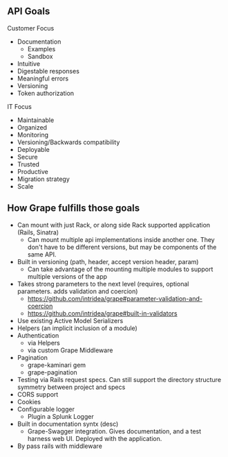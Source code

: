 API Goals
---------
Customer Focus
  * Documentation
    - Examples
    - Sandbox
  * Intuitive
  * Digestable responses
  * Meaningful errors
  * Versioning
  * Token authorization

IT Focus
  * Maintainable
  * Organized
  * Monitoring
  * Versioning/Backwards compatibility
  * Deployable
  * Secure
  * Trusted
  * Productive
  * Migration strategy
  * Scale


How Grape fulfills those goals
------------------------------
* Can mount with just Rack, or along side Rack supported application (Rails, Sinatra)
  - Can mount multiple api implementations inside another one.  They don't have
    to be different versions, but may be components of the same API.
* Built in versioning (path, header, accept version header, param)
  - Can take advantage of the mounting multiple modules to support multiple versions of the app
* Takes strong parameters to the next level (requires, optional parameters.  adds validation and coercion)
  - https://github.com/intridea/grape#parameter-validation-and-coercion
  - https://github.com/intridea/grape#built-in-validators
* Use existing Active Model Serializers
* Helpers (an implicit inclusion of a module)
* Authentication
  - via Helpers
  - via custom Grape Middleware
* Pagination
  - grape-kaminari gem
  - grape-pagination
* Testing via Rails request specs.  Can still support the directory structure
  symmetry between project and specs
* CORS support
* Cookies
* Configurable logger
  - Plugin a Splunk Logger
* Built in documentation syntx (desc)
  - Grape-Swagger integration.  Gives documentation, and a test harness web UI.
    Deployed with the application.
* By pass rails with middleware



